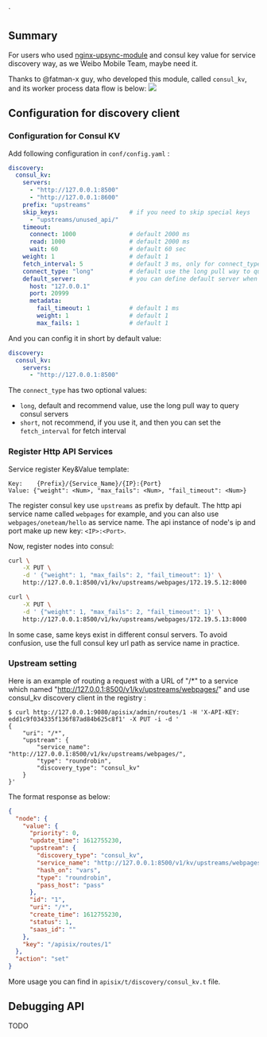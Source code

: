 <!--
#
# Licensed to the Apache Software Foundation (ASF) under one or more
# contributor license agreements.  See the NOTICE file distributed with
# this work for additional information regarding copyright ownership.
# The ASF licenses this file to You under the Apache License, Version 2.0
# (the "License"); you may not use this file except in compliance with
# the License.  You may obtain a copy of the License at
#
#     http://www.apache.org/licenses/LICENSE-2.0
#
# Unless required by applicable law or agreed to in writing, software
# distributed under the License is distributed on an "AS IS" BASIS,
# WITHOUT WARRANTIES OR CONDITIONS OF ANY KIND, either express or implied.
# See the License for the specific language governing permissions and
# limitations under the License.
#
-->
<!--[Chinese](zh-cn/discovery.md)-->`

## Summary

For users who used [nginx-upsync-module](https://github.com/weibocom/nginx-upsync-module) and consul key value for service discovery way, as we Weibo Mobile Team, maybe need it.

Thanks to @fatman-x guy, who developed this module, called `consul_kv`, and its worker process data flow is below:
![](https://user-images.githubusercontent.com/548385/107141841-6ced3e00-6966-11eb-8aa4-bc790a4ad113.png)

## Configuration for discovery client

### Configuration for Consul KV

Add following configuration in `conf/config.yaml` :

```yaml
discovery:
  consul_kv:
    servers:
      - "http://127.0.0.1:8500"
      - "http://127.0.0.1:8600"
    prefix: "upstreams"
    skip_keys:                    # if you need to skip special keys
      - "upstreams/unused_api/"
    timeout:
      connect: 1000               # default 2000 ms
      read: 1000                  # default 2000 ms
      wait: 60                    # default 60 sec
    weight: 1                     # default 1
    fetch_interval: 5             # default 3 ms, only for connect_type: short  way
    connect_type: "long"          # default use the long pull way to query consul servers
    default_server:               # you can define default server when missing hit
      host: "127.0.0.1"
      port: 20999
      metadata:
        fail_timeout: 1           # default 1 ms
        weight: 1                 # default 1
        max_fails: 1              # default 1
```

And you can config it in short by default value:

```yaml
discovery:
  consul_kv:
    servers:
      - "http://127.0.0.1:8500"
```

The `connect_type` has two optional values:

- `long`, default and recommend value, use the long pull way to query consul servers
- `short`, not recommend, if you use it, and then you can set the `fetch_interval` for fetch interval

### Register Http API Services

Service register Key&Value template:

```
Key:    {Prefix}/{Service_Name}/{IP}:{Port}
Value: {"weight": <Num>, "max_fails": <Num>, "fail_timeout": <Num>}
```

The register consul key use `upstreams` as prefix by default. The http api service name called `webpages` for example, and you can also use `webpages/oneteam/hello` as service name. The api instance of node's ip and port make up new key: `<IP>:<Port>`.

Now, register nodes into consul:

```bash
curl \
    -X PUT \
    -d ' {"weight": 1, "max_fails": 2, "fail_timeout": 1}' \
    http://127.0.0.1:8500/v1/kv/upstreams/webpages/172.19.5.12:8000

curl \
    -X PUT \
    -d ' {"weight": 1, "max_fails": 2, "fail_timeout": 1}' \
    http://127.0.0.1:8500/v1/kv/upstreams/webpages/172.19.5.13:8000
```

In some case, same keys exist in different consul servers.
To avoid confusion, use the full consul key url path as service name in practice.

### Upstream setting

Here is an example of routing a request with a URL of "/*" to a service which named "http://127.0.0.1:8500/v1/kv/upstreams/webpages/" and use consul_kv discovery client in the registry :

```shell
$ curl http://127.0.0.1:9080/apisix/admin/routes/1 -H 'X-API-KEY: edd1c9f034335f136f87ad84b625c8f1' -X PUT -i -d '
{
    "uri": "/*",
    "upstream": {
        "service_name": "http://127.0.0.1:8500/v1/kv/upstreams/webpages/",
        "type": "roundrobin",
        "discovery_type": "consul_kv"
    }
}'
```

The format response as below:

```json
{
  "node": {
    "value": {
      "priority": 0,
      "update_time": 1612755230,
      "upstream": {
        "discovery_type": "consul_kv",
        "service_name": "http://127.0.0.1:8500/v1/kv/upstreams/webpages/",
        "hash_on": "vars",
        "type": "roundrobin",
        "pass_host": "pass"
      },
      "id": "1",
      "uri": "/*",
      "create_time": 1612755230,
      "status": 1,
      "saas_id": ""
    },
    "key": "/apisix/routes/1"
  },
  "action": "set"
}
```

More usage you can find in `apisix/t/discovery/consul_kv.t` file.

## Debugging API

TODO
